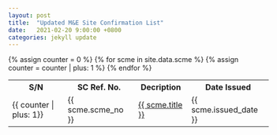 ```yaml
---
layout: post
title:  "Updated M&E Site Confirmation List"
date:   2021-02-20 9:00:00 +0800
categories: jekyll update
---
```

<table style="width:55vw">
  <tr>
    <th>S/N</th>
    <th>SC Ref. No.</th>
    <th>Decription</th>
	<th>Date Issued</th>	
  </tr>
{% assign counter = 0 %}
{% for scme in site.data.scme %}
<tr>	
	<td>{{ counter | plus: 1}}</td>
	<td>{{ scme.scme_no }}</td>
	<td><a href="{{ scme.url }}" target="_blank"> {{ scme.title }}</a></td>
	<td>{{ scme.issued_date }}</td>
	{% assign counter = counter | plus: 1 %}	
</tr>
{% endfor %}